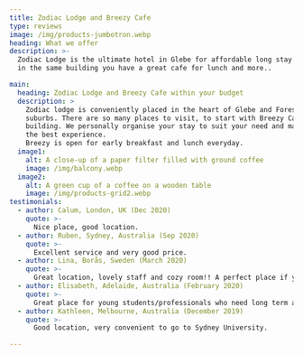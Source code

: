 ```yaml
---
title: Zodiac Lodge and Breezy Cafe
type: reviews
image: /img/products-jumbotron.webp
heading: What we offer
description: >-
  Zodiac Lodge is the ultimate hotel in Glebe for affordable long stay
  in the same building you have a great cafe for lunch and more..

main:
  heading: Zodiac Lodge and Breezy Cafe within your budget
  description: >
    Zodiac lodge is conveniently placed in the heart of Glebe and Forest lodge lifestyle
    suburbs. There are so many places to visit, to start with Breezy Cafe within our 
    building. We personally organise your stay to suit your need and make sure you enjoy 
    the best experience.
    Breezy is open for early breakfast and lunch everyday. 
  image1:
    alt: A close-up of a paper filter filled with ground coffee
    image: /img/balcony.webp
  image2:
    alt: A green cup of a coffee on a wooden table
    image: /img/products-grid2.webp
testimonials:
  - author: Calum, London, UK (Dec 2020)
    quote: >-
      Nice place, good location.
  - author: Ruben, Sydney, Australia (Sep 2020)
    quote: >-
      Excellent service and very good price.      
  - author: Lina, Borås, Sweden (March 2020)
    quote: >-
      Great location, lovely staff and cozy room!! A perfect place if you’re traveling alone, or looking for a place to stay long term!
  - author: Elisabeth, Adelaide, Australia (February 2020)
    quote: >-
      Great place for young students/professionals who need long term accommodation.
  - author: Kathleen, Melbourne, Australia (December 2019)
    quote: >-
      Good location, very convenient to go to Sydney University.

---
```




